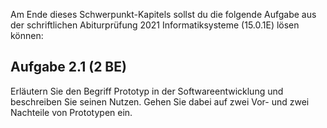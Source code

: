 Am Ende dieses Schwerpunkt-Kapitels sollst du die folgende Aufgabe aus der schriftlichen Abiturprüfung 2021 Informatiksysteme (15.0.1E) lösen können:

## Aufgabe 2.1	(2 BE)
Erläutern Sie den Begriff Prototyp in der Softwareentwicklung und beschreiben Sie seinen Nutzen. Gehen Sie dabei auf zwei Vor- und zwei Nachteile von Prototypen ein.
